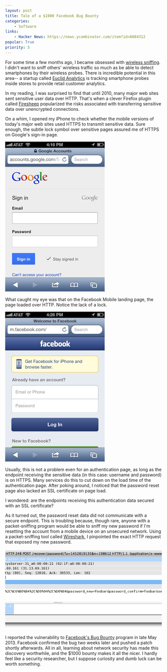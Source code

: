 ```yaml
---
layout: post
title: Tale of a $1000 Facebook Bug Bounty
categories:
    - Software
links:
    - Hacker News: https://news.ycombinator.com/item?id=6084312
popular: True
priority: 5
---
```


For some time a few months ago, I became obsessed with [wireless sniffing](http://en.wikipedia.org/wiki/Packet_analyzer). I didn't want to sniff others' wireless traffic so much as be able to detect smartphones by their wireless probes. There is incredible potential in this area-- a startup called [Euclid Analytics](http://euclidanalytics.com/) is tracking smartphone probes inside stores to provide retail customer analytics.

In my reading, I was surprised to find that until 2010, many major web sites sent sensitive user data over HTTP. That's when a clever Firefox plugin called [Firesheep](http://en.wikipedia.org/wiki/Firesheep) popularized the risks associated with transferring sensitive data over unencrypted connections.

On a whim, I opened my iPhone to check whether the mobile versions of today's major web sites used HTTPS to transmit sensitive data. Sure enough, the subtle lock symbol over sensitive pages assured me of HTTPS on Google's sign-in page.

![Google mobile sign-in page](/static/facebook-bug-bounty/google.png)

What caught my eye was that on the Facebook Mobile landing page, the page loaded over HTTP. Notice the lack of a lock.

![Facebook mobile sign-in page](/static/facebook-bug-bounty/facebook.png)

Usually, this is not a problem even for an authentication page, as long as the endpoint receiving the sensitive data (in this case: username and password) is on HTTPS. Many services do this to cut down on the load time of the authentication page. After poking around, I noticed that the password reset page also lacked an SSL certificate on page load.

I wondered: are the endpoints receiving this authentication data secured with an SSL certificate?

As it turned out, the password reset data did not communicate with a secure endpoint. This is troubling because, though rare, anyone with a packet-sniffing program would be able to sniff my new password if I'm resetting the account from a mobile device on an unsecured network. Using a packet-sniffing tool called [Wireshark](http://www.wireshark.org/), I pinpointed the exact HTTP request that exposed my new password.

![Wireshark displays the password in plaintext](/static/facebook-bug-bounty/wireshark.png)

I reported the vulnerability to [Facebook's Bug Bounty](https://www.facebook.com/whitehat) program in late May 2013. Facebook confirmed the bug two weeks later and pushed a patch shortly afterwards. All in all, learning about network security has made this discovery worthwhile, and the $1000 bounty makes it all the nicer. I hardly feel like a security researcher, but I suppose curiosity and dumb luck can be worth something.
